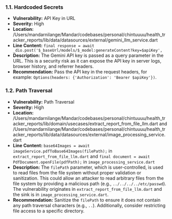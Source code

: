 ### 1.1. Hardcoded Secrets

*   **Vulnerability:** API Key in URL
*   **Severity:** High
*   **Location:** /Users/mandarnilange/Mandar/codebases/personal/chintuuuu/health_tracker_reports/lib/data/datasources/external/gemini_llm_service.dart
*   **Line Content:** `final response = await _dio.post('$_baseUrl/models/$_model:generateContent?key=$apiKey',`
*   **Description:** The Gemini API key is passed as a query parameter in the URL. This is a security risk as it can expose the API key in server logs, browser history, and referrer headers.
*   **Recommendation:** Pass the API key in the request headers, for example: `Options(headers: {'Authorization': 'Bearer $apiKey'})`.

### 1.2. Path Traversal

*   **Vulnerability:** Path Traversal
*   **Severity:** High
*   **Location:** /Users/mandarnilange/Mandar/codebases/personal/chintuuuu/health_tracker_reports/lib/domain/usecases/extract_report_from_file_llm.dart and /Users/mandarnilange/Mandar/codebases/personal/chintuuuu/health_tracker_reports/lib/data/datasources/external/image_processing_service.dart
*   **Line Content:** `base64Images = await imageService.pdfToBase64Images(filePath);` in `extract_report_from_file_llm.dart` and `final document = await PdfDocument.openFile(pdfPath);` in `image_processing_service.dart`
*   **Description:** The `filePath` parameter, which is user-controlled, is used to read files from the file system without proper validation or sanitization. This could allow an attacker to read arbitrary files from the file system by providing a malicious path (e.g., `../../../../etc/passwd`). The vulnerability originates in `extract_report_from_file_llm.dart` and the sink is in `image_processing_service.dart`.
*   **Recommendation:** Sanitize the `filePath` to ensure it does not contain any path traversal characters (e.g., `..`). Additionally, consider restricting file access to a specific directory.
